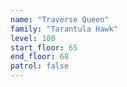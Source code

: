 ```yaml
---
name: "Traverse Queen"
family: "Tarantula Hawk"
level: 100
start_floor: 65
end_floor: 68
patrol: false
---
```


